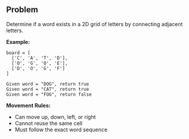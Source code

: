 ## Problem

Determine if a word exists in a 2D grid of letters by connecting adjacent letters.

**Example:**
```text
board = [
  ['C', 'A', 'T', 'D'],
  ['O', 'G', 'O', 'E'],
  ['D', 'O', 'G', 'F']
]

Given word = "DOG", return true
Given word = "CAT", return true
Given word = "FOG", return false
```

**Movement Rules:**
- Can move up, down, left, or right
- Cannot reuse the same cell
- Must follow the exact word sequence
